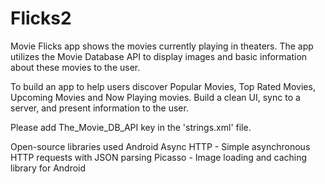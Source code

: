 # Flicks2
Movie Flicks app shows the movies currently playing in theaters. The app utilizes the Movie Database API to display images and basic information about these movies to the user.

To build an app to help users discover Popular Movies, Top Rated Movies, Upcoming Movies and Now Playing movies. Build a clean UI, sync to a server, and present information to the user.

Please add The_Movie_DB_API key in the 'strings.xml' file.

Open-source libraries used
Android Async HTTP - Simple asynchronous HTTP requests with JSON parsing
Picasso - Image loading and caching library for Android
